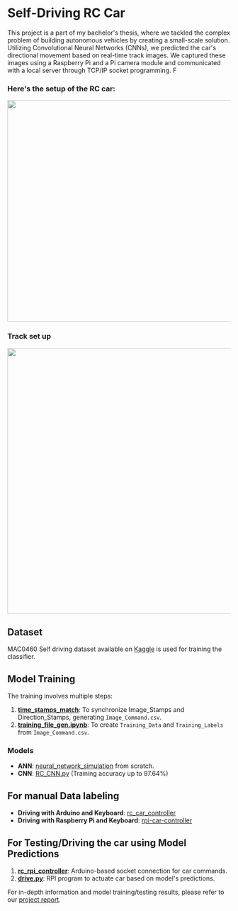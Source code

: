 # Self-Driving RC Car

This project is a part of my bachelor's thesis, where we tackled the complex problem of building autonomous vehicles by creating a small-scale solution. Utilizing Convolutional Neural Networks (CNNs), we predicted the car's directional movement based on real-time track images. We captured these images using a Raspberry Pi and a Pi camera module and communicated with a local server through TCP/IP socket programming. F

### Here's the setup of the RC car:

<img src="https://user-images.githubusercontent.com/28508641/132827867-7a36bdab-b07b-48af-a468-92ba462fd07b.JPG" width="600" height="500">

### Track set up 

<img src="https://github.com/rupashi97/self-driving-rc-car/assets/28508641/b12512e0-bd87-434a-b477-d321e4d67acb" width="700" height="600">

## Dataset

MAC0460 Self driving dataset available on [Kaggle](https://www.kaggle.com/c/mac0460-self-driving) is used for training the classifier.

## Model Training

The training involves multiple steps:
1. **[time_stamps_match](https://github.com/rupashi97/self-driving-rc-car/blob/master/time_stamps_match.py)**: To synchronize Image_Stamps and Direction_Stamps, generating `Image_Command.csv`.
2. **[training_file_gen.ipynb](https://github.com/rupashi97/self-driving-rc-car/blob/master/notebooks/training_file_gen.ipynb)**: To create `Training_Data` and `Training_Labels` from `Image_Command.csv`.

### Models
- **ANN**: [neural_network_simulation](https://github.com/rupashi97/self-driving-rc-car/blob/master/notebooks/neural_network_simulation.ipynb) from scratch.
- **CNN**: [RC_CNN.py](https://github.com/rupashi97/self-driving-rc-car/blob/master/RC_CNN.py) (Training accuracy up to 97.64%)

## For manual Data labeling
- **Driving with Arduino and Keyboard**: [rc_car_controller](https://github.com/rupashi97/self-driving-rc-car/blob/master/rc_car_controller.py)
- **Driving with Raspberry Pi and Keyboard**: [rpi-car-controller](https://github.com/rupashi97/self-driving-rc-car/blob/master/rpi-car-controller.py)

## For Testing/Driving the car using Model Predictions
1. **[rc_rpi_controller](https://github.com/rupashi97/self-driving-rc-car/blob/master/rc_rpi_controller.py)**: Arduino-based socket connection for car commands.
2. **[drive.py](https://github.com/rupashi97/self-driving-rc-car/blob/master/drive2.py)**: RPI program to actuate car based on model's predictions.


For in-depth information and model training/testing results, please refer to our [project report](https://github.com/rupashi97/self-driving-rc-car/blob/master/Major_Project_Report.pdf).
